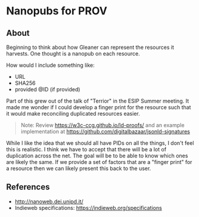 # Nanopubs for PROV

## About 

Beginning to think about how Gleaner can represent the resources it harvests.
One thought is a nanopub on each resource.

How would I include something like:

* URL
* SHA256
* provided @ID (if provided)

Part of this grew out of the talk of "Terrior" in the ESIP Summer meeting.  It 
made me wonder if I could develop a finger print for the resource such that
it would make reconciling duplicated resources easier.  

> Note: Review https://w3c-ccg.github.io/ld-proofs/ and an example
> implementation at https://github.com/digitalbazaar/jsonld-signatures

While I like the idea that we should all have PIDs on all the things, I don't 
feel this is realistic.  I think we have to accept that there will be a lot of 
duplication across the net.  The goal will be to be able to know which ones are
likely the same.    If we provide a set of factors that are a "finger print" for 
a resource then we can likely present this back to the user.  


## References 

* http://nanoweb.dei.unipd.it/
* Indieweb specifications: https://indieweb.org/specifications
